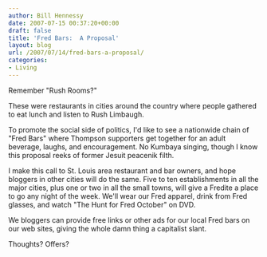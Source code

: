 ```yaml
---
author: Bill Hennessy
date: 2007-07-15 00:37:20+00:00
draft: false
title: 'Fred Bars:  A Proposal'
layout: blog
url: /2007/07/14/fred-bars-a-proposal/
categories:
- Living
---
```


Remember "Rush Rooms?"

These were restaurants in cities around the country where people gathered to eat lunch and listen to Rush Limbaugh.

To promote the social side of politics, I'd like to see a nationwide chain of "Fred Bars" where Thompson supporters get together for an adult beverage, laughs, and encouragement.  No Kumbaya singing, though I know this proposal reeks of former Jesuit peacenik filth.

I make this call to St. Louis area restaurant and bar owners, and hope bloggers in other cities will do the same.  Five to ten establishments in all the major cities, plus one or two in all the small towns, will give a Fredite a place to go any night of the week.  We'll wear our Fred apparel, drink from Fred glasses, and watch "The Hunt for Fred October" on DVD.

We bloggers can provide free links or other ads for our local Fred bars on our web sites, giving the whole damn thing a capitalist slant.

Thoughts?  Offers?
